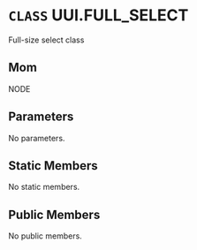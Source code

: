 # `CLASS` UUI.FULL_SELECT
Full-size select class

## Mom
NODE

## Parameters
No parameters.

## Static Members
No static members.

## Public Members
No public members.
